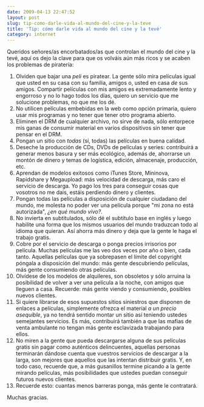 ```yaml
---
date: 2009-04-13 22:47:52
layout: post
slug: tip-como-darle-vida-al-mundo-del-cine-y-la-teve
title: 'Tip: cómo darle vida al mundo del cine y la tevé'
category: internet
---
```


Queridos señores/as encorbatados/as que controlan el mundo del cine y la tevé, aquí os dejo la clave para que os volváis aún más ricos y se acaben los problemas de piratería:

  1. Olviden que bajar una *peli* es piratear. La gente sólo mira películas igual que usted en su casa con su familia, amigos o, usted en casa _de_ sus amigos. Compartir películas con mis amigos es extremadamente lento y engorroso y no lo hago todos los días, quiero un servicio que me solucione problemas, no que me los dé.  
  2. No utilicen películas embebidas en la web como opción primaria, quiero usar mis programas y no tener que tener otro programa abierto.
  3. Eliminen el DRM de cualquier archivo, no sirve de nada, sólo entorpece mis ganas de consumir material en varios dispositivos sin tener que pensar en el DRM.
  4. Pongan un sitio con *todas* (sí, todas) las películas en buena calidad.  
  5. Deseche la producción de CDs, DVDs de películas y series: contribuirá a generar menos basura y ser más ecológico, además de, ahorrarse un montón de dinero y temas de logística, edición, almacenaje, producción, etc.  
  6. Aprendan de modelos exitosos como iTunes Store, Mininova, Rapidshare y Megaupload: más velocidad de descarga, más caro el servicio de descarga. Yo pago los tres para conseguir cosas que vosotros no me dais, estáis perdiendo dinero y clientes.  
  7. Pongan todas las películas a disposición de cualquier ciudadano del mundo, me molesta no poder ver una película porque "mi zona no está autorizada", *¿en qué mundo vivo?*.  
  8. No invierta en subtitulados, sólo dé el subtítulo base en inglés y luego habilite una forma que los mismos usuarios del mundo traduzcan todo al idioma que quieran. Así ahorra más dinero y deja que la gente le haga el trabajo gratis.  
  9. Cobre por el servicio de descarga o ponga precios irrisorios por película. Muchas películas me las veo dos veces por año o bien, cada tanto. Aquellas películas que ya sobrepasen el límite del copyright póngala a disposición del mundo: más gente descubriendo películas, más gente consumiendo otras películas.  
  10. Olvídese de los modelos de alquileres, son obsoletos y sólo arruina la posibilidad de volver a ver una película a la noche, con amigos que lleguen a casa. Recuerde: más gente viendo y consumiendo, posibles nuevos clientes.  
  11. Si quiere librarse de esos supuestos sitios siniestros que disponen de enlaces a películas, simplemente ofrezca el material *a un precio asequible*, ya no tendrá sentido montar un sitio así teniendo ustedes semejantes servicios. Es más, contribuirá también a que las mafias de venta ambulante no tengan más gente esclavizada trabajando para ellos.  
  12. No miren a la gente que pueda descargarse alguna de sus películas gratis sin pagar como auténticos delincuentes, aquellas personas terminarán dándose cuenta que vuestros servicios de descargar a la larga, son mejores que aquellos que las intentan distribuir gratis. Y, en todo caso, recuerde que, a más gusanillos termine picando a la gente mirando películas, más posibilidades que ustedes puedan conseguir futuros nuevos clientes.
  13. Recuerde esto: cuantas menos barreras ponga, más gente le contratará.

Muchas gracias.
